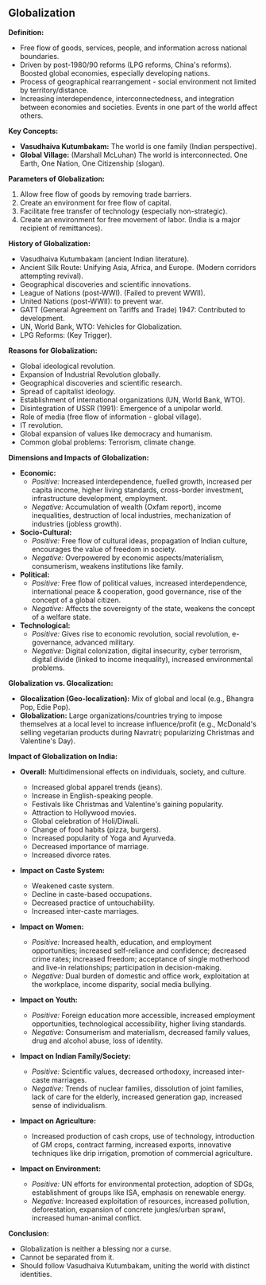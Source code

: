 ## Globalization

**Definition:**

*   Free flow of goods, services, people, and information across national boundaries.
*   Driven by post-1980/90 reforms (LPG reforms, China's reforms).  Boosted global economies, especially developing nations.
*   Process of geographical rearrangement - social environment not limited by territory/distance.
*   Increasing interdependence, interconnectedness, and integration between economies and societies. Events in one part of the world affect others.

**Key Concepts:**

*   **Vasudhaiva Kutumbakam:** The world is one family (Indian perspective).
*   **Global Village:** (Marshall McLuhan) The world is interconnected.  One Earth, One Nation, One Citizenship (slogan).

**Parameters of Globalization:**

1.  Allow free flow of goods by removing trade barriers.
2.  Create an environment for free flow of capital.
3.  Facilitate free transfer of technology (especially non-strategic).
4.  Create an environment for free movement of labor. (India is a major recipient of remittances).

**History of Globalization:**

*   Vasudhaiva Kutumbakam (ancient Indian literature).
*   Ancient Silk Route: Unifying Asia, Africa, and Europe. (Modern corridors attempting revival).
*   Geographical discoveries and scientific innovations.
*   League of Nations (post-WWI).  (Failed to prevent WWII).
*   United Nations (post-WWII): to prevent war.
*   GATT (General Agreement on Tariffs and Trade) 1947: Contributed to development.
*   UN, World Bank, WTO: Vehicles for Globalization.
*   LPG Reforms: (Key Trigger).

**Reasons for Globalization:**

*   Global ideological revolution.
*   Expansion of Industrial Revolution globally.
*   Geographical discoveries and scientific research.
*   Spread of capitalist ideology.
*   Establishment of international organizations (UN, World Bank, WTO).
*   Disintegration of USSR (1991): Emergence of a unipolar world.
*   Role of media (free flow of information - global village).
*   IT revolution.
*   Global expansion of values like democracy and humanism.
*   Common global problems: Terrorism, climate change.

**Dimensions and Impacts of Globalization:**

*   **Economic:**
    *   *Positive:* Increased interdependence, fuelled growth, increased per capita income, higher living standards, cross-border investment, infrastructure development, employment.
    *   *Negative:* Accumulation of wealth (Oxfam report), income inequalities, destruction of local industries, mechanization of industries (jobless growth).
*   **Socio-Cultural:**
    *   *Positive:* Free flow of cultural ideas, propagation of Indian culture, encourages the value of freedom in society.
    *   *Negative:* Overpowered by economic aspects/materialism, consumerism, weakens institutions like family.
*   **Political:**
    *   *Positive:* Free flow of political values, increased interdependence, international peace & cooperation, good governance, rise of the concept of a global citizen.
    *   *Negative:* Affects the sovereignty of the state, weakens the concept of a welfare state.
*   **Technological:**
    *   *Positive:* Gives rise to economic revolution, social revolution, e-governance, advanced military.
    *   *Negative:* Digital colonization, digital insecurity, cyber terrorism, digital divide (linked to income inequality), increased environmental problems.

**Globalization vs. Glocalization:**

*   **Glocalization (Geo-localization):**  Mix of global and local (e.g., Bhangra Pop, Edie Pop).
*   **Globalization:**  Large organizations/countries trying to impose themselves at a local level to increase influence/profit (e.g., McDonald's selling vegetarian products during Navratri; popularizing Christmas and Valentine's Day).

**Impact of Globalization on India:**

*   **Overall:** Multidimensional effects on individuals, society, and culture.
    *   Increased global apparel trends (jeans).
    *   Increase in English-speaking people.
    *   Festivals like Christmas and Valentine's gaining popularity.
    *   Attraction to Hollywood movies.
    *   Global celebration of Holi/Diwali.
    *   Change of food habits (pizza, burgers).
    *   Increased popularity of Yoga and Ayurveda.
    *   Decreased importance of marriage.
    *   Increased divorce rates.

*   **Impact on Caste System:**
    *   Weakened caste system.
    *   Decline in caste-based occupations.
    *   Decreased practice of untouchability.
    *   Increased inter-caste marriages.

*   **Impact on Women:**
    *   *Positive:* Increased health, education, and employment opportunities; increased self-reliance and confidence; decreased crime rates; increased freedom; acceptance of single motherhood and live-in relationships; participation in decision-making.
    *   *Negative:* Dual burden of domestic and office work, exploitation at the workplace, income disparity, social media bullying.

*   **Impact on Youth:**
    *   *Positive:* Foreign education more accessible, increased employment opportunities, technological accessibility, higher living standards.
    *   *Negative:* Consumerism and materialism, decreased family values, drug and alcohol abuse, loss of identity.

*   **Impact on Indian Family/Society:**
    *   *Positive:* Scientific values, decreased orthodoxy, increased inter-caste marriages.
    *   *Negative:* Trends of nuclear families, dissolution of joint families, lack of care for the elderly, increased generation gap, increased sense of individualism.

*   **Impact on Agriculture:**
    *   Increased production of cash crops, use of technology, introduction of GM crops, contract farming, increased exports, innovative techniques like drip irrigation, promotion of commercial agriculture.

*   **Impact on Environment:**
    *   *Positive:* UN efforts for environmental protection, adoption of SDGs, establishment of groups like ISA, emphasis on renewable energy.
    *   *Negative:* Increased exploitation of resources, increased pollution, deforestation, expansion of concrete jungles/urban sprawl, increased human-animal conflict.

**Conclusion:**

*   Globalization is neither a blessing nor a curse.
*   Cannot be separated from it.
*   Should follow Vasudhaiva Kutumbakam, uniting the world with distinct identities.

